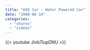 ```yaml
---
title: "H2O Car - Water Powered Car"
date: "2008-06-14"
categories:
  - "shares"
  - "videos"
---
```


{{< youtube Jivb7lupDNU >}}
